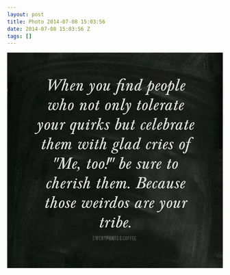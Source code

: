 ```yaml
---
layout: post
title: Photo 2014-07-08 15:03:56
date: 2014-07-08 15:03:56 Z
tags: []
---
```

![](/media/2014/07/91153675175.jpg)
